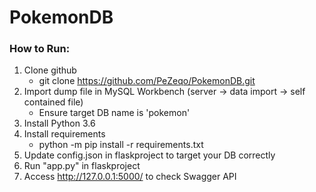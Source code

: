 # PokemonDB



### How to Run:

1. Clone github 
   - git clone https://github.com/PeZeqo/PokemonDB.git
2. Import dump file in MySQL Workbench (server -> data import -> self contained file)
   - Ensure target DB name is 'pokemon'
3. Install Python 3.6
4. Install requirements
   - python -m pip install -r requirements.txt
5. Update config.json in flaskproject to target your DB correctly
6. Run "app.py" in flaskproject
7. Access http://127.0.0.1:5000/ to check Swagger API

